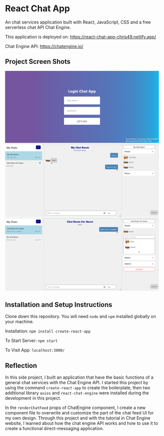 # React Chat App

An chat services application built with React, JavaScript, CSS and a free serverless chat API Chat Engine.

This application is deployed on: https://react-chat-app-chris49.netlify.app/

Chat Engine API: https://chatengine.io/

## Project Screen Shots
<img src="https://github.com/chrisnumber49/React-Chat-App/blob/master/screen%20shot/demo1.PNG" width="600" >

<img src="https://github.com/chrisnumber49/React-Chat-App/blob/master/screen%20shot/demo2.PNG" width="600" >

<img src="https://github.com/chrisnumber49/React-Chat-App/blob/master/screen%20shot/demo3.PNG" width="600" >

## Installation and Setup Instructions

Clone down this repository. You will need `node` and `npm` installed globally on your machine.  

Installation: `npm install create-react-app`  

To Start Server: `npm start`  

To Visit App: `localhost:3000/`

## Reflection 
 
In this side project, I built an application that have the basic functions of a general chat services with the Chat Engine API. I started this project by using the command `create-react-app` to create the boilerplate, then two additional library `axios` and `react-chat-engine` were installed during the development in this project.  

In the `renderChatFeed` props of ChatEngine component, I create a new component file to overwrite and customize the part of the chat feed UI for my own design. Through this project and with the tutorial in Chat Engine website, I learned about how the chat engine API works and how to use it to create a functional direct-messaging application.
